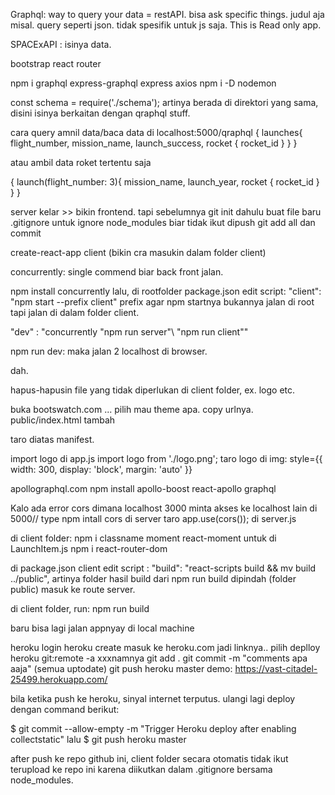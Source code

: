 Graphql: way to query your data = restAPI. bisa ask specific things. judul aja misal. query seperti json. tidak spesifik untuk js saja.
This is Read only app.

SPACExAPI : isinya data.

bootstrap
react router

npm i graphql express-graphql express axios
npm i -D nodemon

const schema = require('./schema'); artinya berada di direktori yang sama, disini isinya berkaitan dengan qraphql stuff.

cara query amnil data/baca data di localhost:5000/qraphql
{
  launches{
    flight_number,
    mission_name,
    launch_success,
    rocket {
      rocket_id
    }
  }
}

atau ambil data roket tertentu saja

{
  launch(flight_number: 3){
    mission_name,
    launch_year,
    rocket {
      rocket_id
    }
  }
}


server kelar >> bikin frontend. tapi sebelumnya git init dahulu
buat file baru .gitignore untuk ignore node_modules biar tidak ikut dipush
git add all dan commit

create-react-app client (bikin cra masukin dalam folder client)

concurrently: single commend biar back front jalan. 

npm install concurrently
lalu, di rootfolder package.json edit script:
"client": "npm start --prefix client"
prefix agar npm startnya bukannya jalan di root tapi jalan di dalam folder client.

"dev" : "concurrently \"npm run server"\ \"npm run client"\"

npm run dev: maka jalan 2 localhost di browser.

dah.

hapus-hapusin file yang tidak diperlukan di client folder, ex. logo etc.

buka bootswatch.com ... pilih mau theme apa. copy urlnya.
public/index.html tambah 
<link rel="stylesheet" href="paste url bootswachnya disini:"https//bootswatch.com/4/cyborg/bootstrap.min.css"> taro diatas manifest.

import logo di app.js import logo from './logo.png';
taro logo di img:
style={{ width: 300, display: 'block', margin: 'auto' }}


apollographql.com
npm install apollo-boost react-apollo graphql


Kalo ada error cors dimana localhost 3000 minta akses ke localhost lain di 5000// type npm intall cors di server
taro app.use(cors()); di server.js

di client folder:
npm i classname moment react-moment untuk di LaunchItem.js
npm i react-router-dom


   
di package.json client edit script :  "build": "react-scripts build && mv build ../public",
artinya folder hasil build dari npm run build dipindah (folder public) masuk ke route server.

di client folder, run: npm run build

baru bisa lagi jalan appnyay di local machine

heroku login
heroku create
masuk ke heroku.com jadi linknya..
pilih deplloy
heroku git:remote -a xxxnamnya
git add .
git commit -m "comments apa aaja"
(semua uptodate)
git push heroku master
demo: https://vast-citadel-25499.herokuapp.com/

bila ketika push ke heroku, sinyal internet terputus. ulangi lagi deploy dengan command berikut:

$ git commit --allow-empty -m "Trigger Heroku deploy after enabling collectstatic" lalu
$ git push heroku master

after push ke repo github ini, client folder secara otomatis tidak ikut terupload ke repo ini karena diikutkan dalam .gitignore bersama node_modules.
